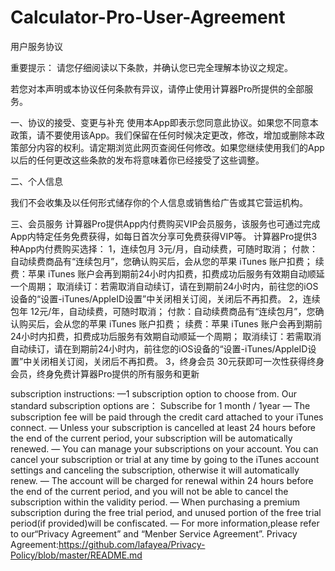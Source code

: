 # Calculator-Pro-User-Agreement
用户服务协议

重要提示：
请您仔细阅读以下条款，并确认您已完全理解本协议之规定。

若您对本声明或本协议任何条款有异议，请停止使用计算器Pro所提供的全部服务。

一、协议的接受、变更与补充
使用本App即表示您同意此协议。如果您不同意本政策，请不要使用该App。我们保留在任何时候决定更改，修改，增加或删除本政策部分内容的权利。请定期浏览此网页查阅任何修改。如果您继续使用我们的App以后的任何更改这些条款的发布将意味着你已经接受了这些调整。


二、个人信息

我们不会收集及以任何形式储存你的个人信息或销售给广告或其它营运机构。  

三、会员服务
计算器Pro提供App内付费购买VIP会员服务，该服务也可通过完成App内特定任务免费获得，如每日首次分享可免费获得VIP等。
计算器Pro提供3种App内付费购买选择：
1，连续包月
3元/月，自动续费，可随时取消；
付款：自动续费商品有“连续包月”，您确认购买后，会从您的苹果 iTunes 账户扣费；
续费：苹果 iTunes 账户会再到期前24小时内扣费，扣费成功后服务有效期自动顺延一个周期；
取消续订：若需取消自动续订，请在到期前24小时内，前往您的iOS设备的“设置-iTunes/AppleID设置”中关闭相关订阅，关闭后不再扣费。
2，连续包年
12元/年，自动续费，可随时取消；
付款：自动续费商品有“连续包月”，您确认购买后，会从您的苹果 iTunes 账户扣费；
续费：苹果 iTunes 账户会再到期前24小时内扣费，扣费成功后服务有效期自动顺延一个周期；
取消续订：若需取消自动续订，请在到期前24小时内，前往您的iOS设备的“设置-iTunes/AppleID设置”中关闭相关订阅，关闭后不再扣费。
3，终身会员
30元获即可一次性获得终身会员，终身免费计算器Pro提供的所有服务和更新

subscription instructions:
—1 subscription option to choose from. Our standard subscription options are：
Subscribe for 1 month / 1year
— The subscription fee will be paid through the credit card attached to your iTunes connect.
— Unless your subscription is cancelled at least 24 hours before the end of the current period, your subscription will be automatically renewed.
— You can manage your subscriptions on your account. You can cancel your subscription or trial at any time by going to the iTunes account settings and canceling the subscription, otherwise it will automatically renew.
— The account will be charged for renewal within 24 hours before the end of the current period, and you will not be able to cancel the subscription within the validity period.
— When purchasing a premium subscription during the free trial period, and unused portion of the free trial period(if provided)will be confiscated.
— For more information,please refer to our“Privacy Agreement” and “Menber Service Agreement”.
Privacy Agreement:https://github.com/lafayea/Privacy-Policy/blob/master/README.md
